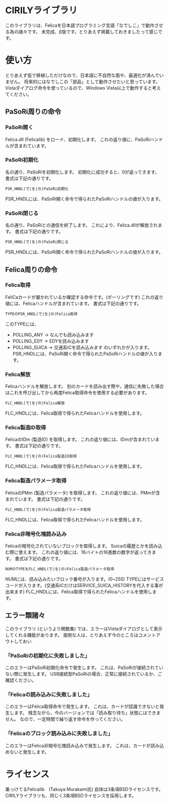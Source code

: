 # CIRILYライブラリ
このライブラリは、Felicaを日本語プログラミング言語「なでしこ」で動作させる為の諸々です。
未完成、β版です。とりあえず掲載しておきましたって感じです。

# 使い方
とりあえず仮で移植しただけなので、日本語に不自然な面や、最適化が済んでいません。
将来的にはなでしこの「部品」として動作させたいと思っています。
Vistaダイアログ命令を使っているので、Windows Vista以上で動作すると考えてください。

## PaSoRi周りの命令
### PaSoRi開く
Felica.dll (Felicalib) をロード、初期化します。
これの返り値に、PaSoRiハンドルが含まれています。

### PaSoRi初期化
名の通り、PaSoRiを初期化します。
初期化に成功すると、0が返ってきます。
書式は下記の通りです。
~~~
PSR_HNDL(で|を|の)PaSoRi初期化
~~~
PSR_HNDLには、PaSoRi開く命令で得られたPaSoRiハンドルの値が入ります。

### PaSoRi閉じる
名の通り、PaSoRiとの通信を終了します。
これにより、Felica.dllが解放されます。
書式は下記の通りです。
~~~
PSR_HNDL(で|を|の)PaSoRi閉じる
~~~
PSR_HNDLには、PaSoRi開く命令で得られたPaSoRiハンドルの値が入ります。

## Felica周りの命令
### Felica取得
FeliCaカードが置かれているか確認する命令です。(ポーリングです)
これの返り値には、Felicaハンドルが含まれています。
書式は下記の通りです。
~~~
TYPEのPSR_HNDL(で|を|の)Felica取得
~~~
このTYPEには、
- POLLING_ANY → なんでも読み込みます
- POLLING_EDY → EDYを読み込みます
- POLLING_SUICA → 交通系ICを読み込みます
のいずれかが入ります。
PSR_HNDLには、PaSoRi開く命令で得られたPaSoRiハンドルの値が入ります。

### Felica解放
Felicaハンドルを解放します。
別のカードを読み出す際や，通信に失敗した場合はこれを呼び出してから再度Felica取得命令を使用する必要があります。
~~~
FLC_HNDL(で|を|の)Felica解放
~~~
FLC_HNDLには、Felica取得で得られたFelicaハンドルを使用します。

### Felica製造ID取得
FelicaのIDm (製造ID) を取得します。
これの返り値には、IDmが含まれています。
書式は下記の通りです。
~~~
FLC_HNDL(で|を|の)Felica製造ID取得
~~~
FLC_HNDLには、Felica取得で得られたFelicaハンドルを使用します。

### Felica製造パラメータ取得
FelicaのPMm (製造パラメータ) を取得します。
これの返り値には、PMmが含まれています。
書式は下記の通りです。
~~~
FLC_HNDL(で|を|の)Felica製造パラメータ取得
~~~
FLC_HNDLには、Felica取得で得られたFelicaハンドルを使用します。

### Felica非暗号化塊読み込み
Felicaの暗号化されていないブロックを取得します。
Suicaの履歴とかを読み込む際に使えます。
これの返り値には、16バイトの16進数の数字が返ってきます。
書式は下記の通りです。
~~~
NUMのTYPEをFLC_HNDL(で|を|の)Felica製造パラメータ取得
~~~
NUMには、読み込みたいブロック番号が入ります。(0~255)
TYPEにはサービスコードが入ります。(交通系ICだけはSERVICE_SUICA_HISTORYを代入する事が出来ます)
FLC_HNDLには、Felica取得で得られたFelicaハンドルを使用します。

## エラー類諸々
このライブラリ (というより関数集) では、エラーはVistaダイアログとして表示してくれる機能があります。
面倒な人は、とりあえず今のところはコメントアウトしておい

### 「PaSoRiの初期化に失敗しました」
このエラーはPaSoRi初期化命令で発生します。
これは、PaSoRiが接続されていない際に発生します。
USB接続型PaSoRiの場合、正常に接続されているか、ご確認ください。

### 「Felicaの読み込みに失敗しました」
このエラーはFelica取得命令で発生します。
これは、カードが認識できないと発生します。
残念ながら、今のバージョンでは「読み取り待ち」状態にはできません。
なので、一定時間で繰り返す命令を作ってください。

### 「Felicaのブロック読み込みに失敗しました」
このエラーはFelica非暗号化塊読み込みで発生します。
これは、カードが読み込めないと発生します。

# ライセンス
乗っけてるFelicalib　(Takuya Murakami氏) 自体は3条項BSDライセンスです。
CIRILYライブラリも、同じく3条項BSDライセンスを採用します。
